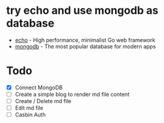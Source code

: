 # try echo and use mongodb as database
- [echo](https://echo.labstack.com/) - High performance, minimalist Go web framework
- [mongodb](https://www.mongodb.com/) - The most popular database for modern apps

# Todo
- [X] Connect MongoDB
- [ ] Create a simple blog to render md file content
- [ ] Create / Delete md file
- [ ] Edit md file
- [ ] Casbin Auth
